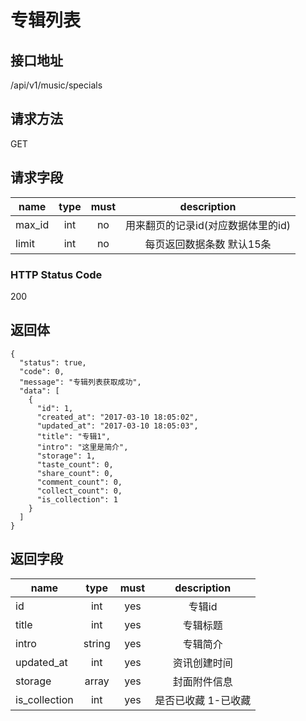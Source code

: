 # 专辑列表

## 接口地址

/api/v1/music/specials

## 请求方法

GET

## 请求字段

| name     | type     | must     | description |
|----------|:--------:|:--------:|:--------:|
| max_id   | int      | no       | 用来翻页的记录id(对应数据体里的id) |
| limit    | int      | no       | 每页返回数据条数 默认15条 |

### HTTP Status Code

200

## 返回体

```json5
{
  "status": true,
  "code": 0,
  "message": "专辑列表获取成功",
  "data": [
    {
      "id": 1,
      "created_at": "2017-03-10 18:05:02",
      "updated_at": "2017-03-10 18:05:03",
      "title": "专辑1",
      "intro": "这里是简介",
      "storage": 1,
      "taste_count": 0,
      "share_count": 0,
      "comment_count": 0,
      "collect_count": 0,
      "is_collection": 1
    }
  ]
}
```
## 返回字段

| name     | type     | must     | description |
|----------|:--------:|:--------:|:--------:|
| id       | int      | yes      | 专辑id  |
| title    | int      | yes      | 专辑标题 |
| intro    | string   | yes      | 专辑简介 |
| updated_at | int    | yes      | 资讯创建时间 |
| storage  | array      | yes    | 封面附件信息 |
| is_collection | int | yes      | 是否已收藏 1-已收藏 |